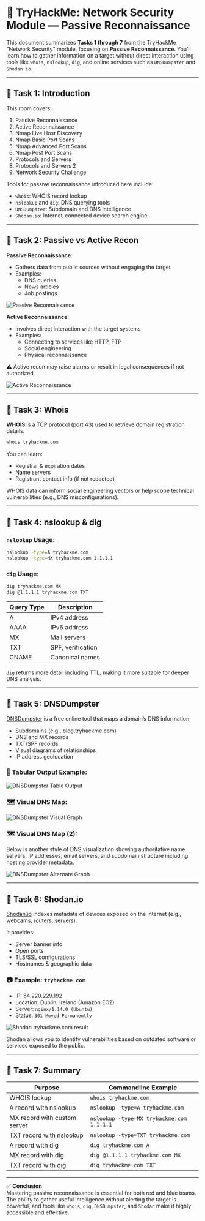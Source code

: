 # 🧠 TryHackMe: Network Security Module — Passive Reconnaissance

This document summarizes **Tasks 1 through 7** from the TryHackMe "Network Security" module, focusing on **Passive Reconnaissance**. You’ll learn how to gather information on a target without direct interaction using tools like `whois`, `nslookup`, `dig`, and online services such as `DNSDumpster` and `Shodan.io`.

---

## 🔹 Task 1: Introduction

This room covers:

1. Passive Reconnaissance  
2. Active Reconnaissance  
3. Nmap Live Host Discovery  
4. Nmap Basic Port Scans  
5. Nmap Advanced Port Scans  
6. Nmap Post Port Scans  
7. Protocols and Servers  
8. Protocols and Servers 2  
9. Network Security Challenge

Tools for passive reconnaissance introduced here include:

- `whois`: WHOIS record lookup
- `nslookup` and `dig`: DNS querying tools
- `DNSDumpster`: Subdomain and DNS intelligence
- `Shodan.io`: Internet-connected device search engine

---

## 🔹 Task 2: Passive vs Active Recon

**Passive Reconnaissance**:
- Gathers data from public sources without engaging the target
- Examples:
  - DNS queries
  - News articles
  - Job postings

![Passive Reconnaissance](https://github.com/user-attachments/assets/0bba220a-a366-4097-96ba-0bf2d92df8be)

**Active Reconnaissance**:
- Involves direct interaction with the target systems
- Examples:
  - Connecting to services like HTTP, FTP
  - Social engineering
  - Physical reconnaissance

⚠️ Active recon may raise alarms or result in legal consequences if not authorized.

![Active Reconnaissance](https://github.com/user-attachments/assets/679f83ee-c230-4fbe-abb7-af4a0ddbc16b)

---

## 🔹 Task 3: Whois

**WHOIS** is a TCP protocol (port 43) used to retrieve domain registration details.

```bash
whois tryhackme.com
```

You can learn:
- Registrar & expiration dates
- Name servers
- Registrant contact info (if not redacted)

WHOIS data can inform social engineering vectors or help scope technical vulnerabilities (e.g., DNS misconfigurations).

---

## 🔹 Task 4: nslookup & dig

### `nslookup` Usage:

```bash
nslookup -type=A tryhackme.com
nslookup -type=MX tryhackme.com 1.1.1.1
```

### `dig` Usage:

```bash
dig tryhackme.com MX
dig @1.1.1.1 tryhackme.com TXT
```

| Query Type | Description        |
|------------|--------------------|
| A          | IPv4 address       |
| AAAA       | IPv6 address       |
| MX         | Mail servers       |
| TXT        | SPF, verification  |
| CNAME      | Canonical names    |

`dig` returns more detail including TTL, making it more suitable for deeper DNS analysis.

---

## 🔹 Task 5: DNSDumpster

[DNSDumpster](https://dnsdumpster.com) is a free online tool that maps a domain’s DNS information:

- Subdomains (e.g., blog.tryhackme.com)
- DNS and MX records
- TXT/SPF records
- Visual diagrams of relationships
- IP address geolocation

### 📄 Tabular Output Example:

![DNSDumpster Table Output](https://github.com/user-attachments/assets/bde3c02e-62c3-45a2-86cb-dc632be2be8d)

### 🗺️ Visual DNS Map:

![DNSDumpster Visual Graph](https://github.com/user-attachments/assets/4f730459-38b9-4174-8202-3bc59f41b148)

### 🗺️ Visual DNS Map (2):

Below is another style of DNS visualization showing authoritative name servers, IP addresses, email servers, and subdomain structure including hosting provider metadata.

![DNSDumpster Alternate Graph](https://github.com/user-attachments/assets/8e2148dd-57c1-48e1-84e3-06a6ea83fc6a)


---

## 🔹 Task 6: Shodan.io

[Shodan.io](https://www.shodan.io) indexes metadata of devices exposed on the internet (e.g., webcams, routers, servers).

It provides:
- Server banner info
- Open ports
- TLS/SSL configurations
- Hostnames & geographic data

### 📷 Example: `tryhackme.com`

- IP: 54.220.229.192
- Location: Dublin, Ireland (Amazon EC2)
- Server: `nginx/1.14.0 (Ubuntu)`
- Status: `301 Moved Permanently`

![Shodan tryhackme.com result](https://github.com/user-attachments/assets/caa39afa-9ca3-4d89-8e3c-a8960ebf73de)

Shodan allows you to identify vulnerabilities based on outdated software or services exposed to the public.

---

## 🔹 Task 7: Summary

| Purpose                        | Commandline Example                            |
|-------------------------------|--------------------------------------------------|
| WHOIS lookup                  | `whois tryhackme.com`                          |
| A record with nslookup        | `nslookup -type=A tryhackme.com`              |
| MX record with custom server  | `nslookup -type=MX tryhackme.com 1.1.1.1`     |
| TXT record with nslookup      | `nslookup -type=TXT tryhackme.com`            |
| A record with dig             | `dig tryhackme.com A`                          |
| MX record with dig            | `dig @1.1.1.1 tryhackme.com MX`               |
| TXT record with dig           | `dig tryhackme.com TXT`                        |

---

✅ **Conclusion**  
Mastering passive reconnaissance is essential for both red and blue teams. The ability to gather useful intelligence without alerting the target is powerful, and tools like `whois`, `dig`, `DNSDumpster`, and `Shodan` make it highly accessible and effective.
